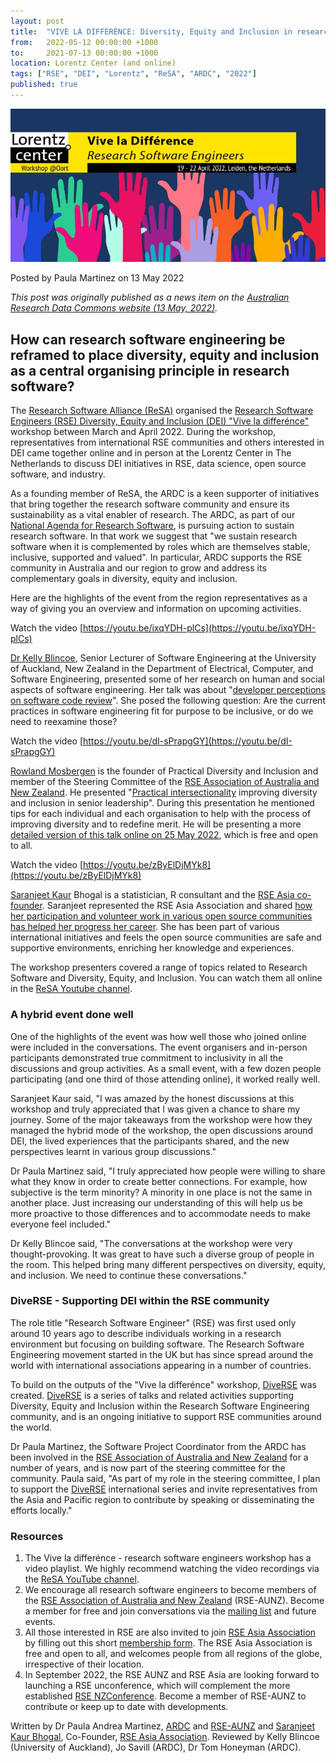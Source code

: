```yaml
---
layout: post
title:  "VIVE LA DIFFERÉNCE: Diversity, Equity and Inclusion in research software engineering"
from:   2022-05-12 00:00:00 +1000    
to:     2021-07-13 00:00:00 +1000    
location: Lorentz Center (and online)
tags: ["RSE", "DEI", "Lorentz", "ReSA", "ARDC", "2022"]
published: true                     
---
```


![Banner show hands and the event name and title](/assets/2022-05-13__Viveladifference.jpg)

Posted by Paula Martinez on 13 May 2022

<em>This post was originally published as a news item on the 
    <a href="https://ardc.edu.au/news/vive-la-difference-diversity-equity-and-inclusion-in-research-software-engineering/"
target="_blank" rel="noopener noreferrer">Australian Research Data Commons website (13 May, 2022)</a>.
</em>

## How can research software engineering be reframed to place diversity, equity and inclusion as a central organising principle in research software?

The [Research Software Alliance (ReSA)](https://www.researchsoft.org/) organised the [Research Software Engineers (RSE) Diversity, Equity and Inclusion (DEI) &quot;Vive la differénce&quot;](https://www.lorentzcenter.nl/vive-la-difference-research-software-engineers.html) workshop between March and April 2022. During the workshop, representatives from international RSE communities and others interested in DEI came together online and in person at the Lorentz Center in The Netherlands to discuss DEI initiatives in RSE, data science, open source software, and industry.

As a founding member of ReSA, the ARDC is a keen supporter of initiatives that bring together the research software community and ensure its sustainability as a vital enabler of research. The ARDC, as part of our [National Agenda for Research Software](https://ardc.edu.au/collaborations/strategic-activities/a-research-software-agenda-for-australia/), is pursuing action to sustain research software. In that work we suggest that &quot;we sustain research software when it is complemented by roles which are themselves stable, inclusive, supported and valued&quot;. In particular, ARDC supports the RSE community in Australia and our region to grow and address its complementary goals in diversity, equity and inclusion.

Here are the highlights of the event from the region representatives as a way of giving you an overview and information on upcoming activities.

Watch the video [https://youtu.be/ixqYDH-plCs](https://youtu.be/ixqYDH-plCs)

[Dr Kelly Blincoe](https://kblincoe.github.io/), Senior Lecturer of Software Engineering at the University of Auckland, New Zealand in the Department of Electrical, Computer, and Software Engineering, presented some of her research on human and social aspects of software engineering. Her talk was about &quot;[developer perceptions on software code review](https://youtu.be/ixqYDH-plCs)&quot;. She posed the following question: Are the current practices in software engineering fit for purpose to be inclusive, or do we need to reexamine those?

Watch the video [https://youtu.be/dI-sPrapgGY](https://youtu.be/dI-sPrapgGY)

[Rowland Mosbergen](https://www.linkedin.com/in/rowlandm-gaicd/) is the founder of Practical Diversity and Inclusion and member of the Steering Committee of the [RSE Association of Australia and New Zealand](https://rse-aunz.github.io/). He presented &quot;[Practical intersectionality](https://youtu.be/dI-sPrapgGY) improving diversity and inclusion in senior leadership&quot;. During this presentation he mentioned tips for each individual and each organisation to help with the process of improving diversity and to redefine merit. He will be presenting a more [detailed version of this talk online on 25 May 2022](https://www.eventbrite.com/e/improving-diversity-inclusion-in-senior-leadership-tickets-331341731037), which is free and open to all.

Watch the video [https://youtu.be/zByElDjMYk8](https://youtu.be/zByElDjMYk8)

[Saranjeet Kaur](https://www.linkedin.com/in/saranjeet-kaur-48ab769b/) Bhogal is a statistician, R consultant and the [RSE Asia co-founder](https://rse-asia.github.io/RSE_Asia/). Saranjeet represented the RSE Asia Association and shared [how her participation and volunteer work in various open source communities has helped her progress her career](https://youtu.be/zByElDjMYk8). She has been part of various international initiatives and feels the open source communities are safe and supportive environments, enriching her knowledge and experiences.

The workshop presenters covered a range of topics related to Research Software and Diversity, Equity, and Inclusion. You can watch them all online in the [ReSA Youtube channel](https://www.youtube.com/playlist?list=PL9LY1bVcxGJd8QhKQYgWd7jtArqrxw7oO).

### A hybrid event done well

One of the highlights of the event was how well those who joined online were included in the conversations. The event organisers and in-person participants demonstrated true commitment to inclusivity in all the discussions and group activities. As a small event, with a few dozen people participating (and one third of those attending online), it worked really well.

Saranjeet Kaur said, &quot;I was amazed by the honest discussions at this workshop and truly appreciated that I was given a chance to share my journey. Some of the major takeaways from the workshop were how they managed the hybrid mode of the workshop, the open discussions around DEI, the lived experiences that the participants shared, and the new perspectives learnt in various group discussions.&quot;

Dr Paula Martinez said, &quot;I truly appreciated how people were willing to share what they know in order to create better connections. For example, how subjective is the term minority? A minority in one place is not the same in another place. Just increasing our understanding of this will help us be more proactive to those differences and to accommodate needs to make everyone feel included.&quot;

Dr Kelly Blincoe said, &quot;The conversations at the workshop were very thought-provoking. It was great to have such a diverse group of people in the room. This helped bring many different perspectives on diversity, equity, and inclusion. We need to continue these conversations.&quot;

### DiveRSE - Supporting DEI within the RSE community

The role title &quot;Research Software Engineer&quot; (RSE) was first used only around 10 years ago to describe individuals working in a research environment but focusing on building software. The Research Software Engineering movement started in the UK but has since spread around the world with international associations appearing in a number of countries.

To build on the outputs of the &quot;Vive la differénce&quot; workshop, [DiveRSE](https://diverse-rse.github.io/) was created. [DiveRSE](https://diverse-rse.github.io/) is a series of talks and related activities supporting Diversity, Equity and Inclusion within the Research Software Engineering community, and is an ongoing initiative to support RSE communities around the world.

Dr Paula Martinez, the Software Project Coordinator from the ARDC has been involved in the [RSE Association of Australia and New Zealand](https://rse-aunz.github.io/) for a number of years, and is now part of the steering committee for the community. Paula said, &quot;As part of my role in the steering committee, I plan to support the [DiveRSE](https://diverse-rse.github.io/) international series and invite representatives from the Asia and Pacific region to contribute by speaking or disseminating the efforts locally.&quot;

### Resources

1. The Vive la differénce - research software engineers workshop has a video playlist. We highly recommend watching the video recordings via the [ReSA YouTube channel](https://www.youtube.com/playlist?list=PL9LY1bVcxGJd8QhKQYgWd7jtArqrxw7oO).
1. We encourage all research software engineers to become members of the [RSE Association of Australia and New Zealand](https://rse-aunz.github.io/) (RSE-AUNZ). Become a member for free and join conversations via the [mailing list](https://groups.google.com/forum/#!forum/rse-nz-au/join) and future events.
1. All those interested in RSE are also invited to join [RSE Asia Association](https://rse-asia.github.io/RSE_Asia/) by filling out this short [membership form](https://docs.google.com/forms/d/e/1FAIpQLSci4FOE7wBeDJQowDSmweujLhJFfzr2rut46yKJc0agkE7Jug/viewform). The RSE Asia Association is free and open to all, and welcomes people from all regions of the globe, irrespective of their location.
1. In September 2022, the RSE AUNZ and RSE Asia are looking forward to launching a RSE unconference, which will complement the more established [RSE NZ](https://www.rseconference.nz/)[Conference](https://www.rseconference.nz/). Become a member of RSE-AUNZ to contribute or keep up to date with developments.

Written by Dr Paula Andrea Martinez, [ARDC](https://ardc.edu.au/) and [RSE-AUNZ](https://rse-aunz.github.io/) and [Saranjeet Kaur Bhogal](https://saranjeetkaur.github.io/About-Me/), Co-Founder, [RSE Asia Association](https://rse-asia.github.io/RSE_Asia/).
Reviewed by Kelly Blincoe (University of Auckland), Jo Savill (ARDC), Dr Tom Honeyman (ARDC).


